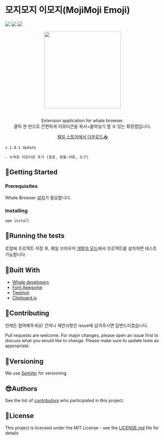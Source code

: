 # 모지모지 이모지(MojiMoji Emoji)

![](https://img.shields.io/badge/language-javascript-red.svg) ![](https://img.shields.io/badge/version-1.0.1-orange) ![](https://img.shields.io/badge/license-MIT-green)

<center>
<img src="https://user-images.githubusercontent.com/30452963/69117857-76298b00-0ad4-11ea-9243-17ad4805c9eb.png" width="250" height="250"><br></br>

Extension application for whale browser.  
클릭 한 번으로 간편하게 이모티콘을 복사+붙여넣기 할 수 있는 확장앱입니다.

<a href="https://store.whale.naver.com/detail/ilglkcbgchmaadclmokfkcdmnanniakn">웨일 스토어에서 다운로드📥</a>

</center>

```
v.1.0.1 Update

- 누락된 이모티콘 추가 (표정, 동물-어류, 도구)

```

## 👾Getting Started

### Prerequisites

Whale Browser [설치](https://whale.naver.com/ko/download)가 필요합니다.

### Installing

```
npm install
```

## 🔌Running the tests

로컬에 프로젝트 저장 후, 웨일 브라우저 [개발자 모드](whale://extensions/)에서 프로젝트를 설치하면 테스트 가능합니다.

## 🔨Built With

- [Whale developers](https://developers.whale.naver.com/)
- [Font Awesome](https://fontawesome.com/)
- [Twemoji](https://twemoji.twitter.com)
- [Clipboard.js](https://github.com/zenorocha/clipboard.js)

## 👥Contributing

언제든 참여해주세요! 건의나 제안사항은 issue에 남겨주시면 답변드리겠습니다.

Pull requests are welcome. For major changes, please open an issue first to discuss what you would like to change.
Please make sure to update tests as appropriate.

## 📢Versioning

We use [SemVer](http://semver.org/) for versioning.

## 😎Authors

See the list of [contributors](https://github.com/soyoungjeong/EmojiByEternal/graphs/contributors) who participated in this project.

## 📄License

This project is licensed under the MIT License - see the [LICENSE.md](https://github.com/soyoungjeong/EmojiByEternal/blob/master/LICENSE) file for details
